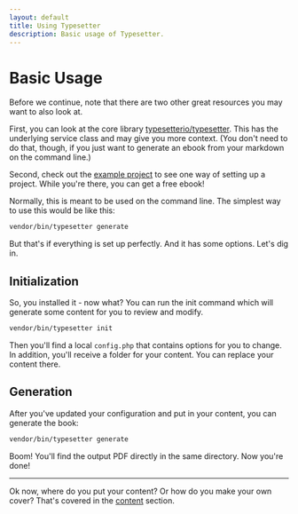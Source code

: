 ```yaml
---
layout: default
title: Using Typesetter
description: Basic usage of Typesetter.
---
```

# Basic Usage

Before we continue, note that there are two other great resources you may want to also look at.

First, you can look at the core library [typesetterio/typesetter](https://github.com/TypesetterIO/typesetter). This has the underlying service class and may give you more context. (You don't need to do that, though, if you just want to generate an ebook from your markdown on the command line.)

Second, check out the [example project](https://github.com/TypesetterIO/example-book) to see one way of setting up a project. While you're there, you can get a free ebook!

Normally, this is meant to be used on the command line. The simplest way to use this would be like this:

```bash
vendor/bin/typesetter generate
```

But that's if everything is set up perfectly. And it has some options. Let's dig in.

## Initialization

So, you installed it - now what? You can run the init command which will generate some content for you to review and modify.

```bash
vendor/bin/typesetter init
```

Then you'll find a local `config.php` that contains options for you to change. In addition, you'll receive a folder for your content. You can replace your content there.

## Generation

After you've updated your configuration and put in your content, you can generate the book:

```bash
vendor/bin/typesetter generate
```

Boom! You'll find the output PDF directly in the same directory. Now you're done!

---

Ok now, where do you put your content? Or how do you make your own cover? That's covered in the [content](content) section.
